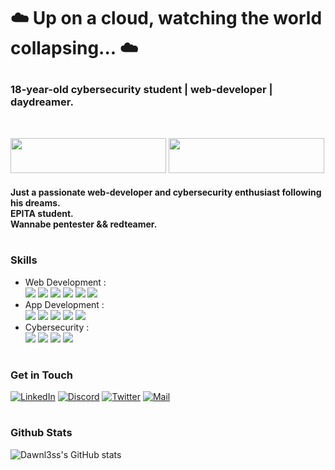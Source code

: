 <!-- Header -->
#
# <p> ☁️ Up on a cloud, watching the world collapsing... ☁️ </p>

### 18-year-old cybersecurity student | web-developer | daydreamer.
<br>

<!-- Badge -->
<a href="https://tryhackme.com/p/dawnl3ss"><img src="https://tryhackme-badges.s3.amazonaws.com/dawnl3ss.png" width="249" height="56"></a>
<a href="https://app.hackthebox.com/profile/1321357"><img src="https://github.com/dawnl3ss/dawnl3ss/blob/main/hackthebox.png" width="249" height="56"></a>

<!-- Introduction -->
#### Just a passionate web-developer and cybersecurity enthusiast following his dreams. <br> EPITA student. <br> Wannabe pentester && redteamer.

<!-- Skills -->
# <h3> Skills </h3>
- Web Development :<br>
    <img src="https://img.shields.io/badge/-HTML-000?style=for-the-badge&logo=html5&logoColor=9fef00&color=343c41">
    <img src="https://img.shields.io/badge/-CSS-000?style=for-the-badge&logo=css3&logoColor=9fef00&color=343c41">
    <img src="https://img.shields.io/badge/-Javascript-000?style=for-the-badge&logo=javascript&logoColor=9fef00&color=343c41">
    <img src="https://img.shields.io/badge/-PHP-000?style=for-the-badge&logo=php&logoColor=9fef00&color=343c41">
    <img src="https://img.shields.io/badge/-SQL-000?style=for-the-badge&logo=mysql&logoColor=9fef00&color=343c41">
    <img src="https://img.shields.io/badge/-Ruby-000?style=for-the-badge&logo=ruby&logoColor=9fef00&color=343c41">
- App Development :<br>
    <img src="https://img.shields.io/badge/-C-000?style=for-the-badge&logo=c&logoColor=9fef00&color=343c41">
    <img src="https://img.shields.io/badge/-C++-000?style=for-the-badge&logo=cplusplus&logoColor=9fef00&color=343c41">
    <img src="https://img.shields.io/badge/-CS-000?style=for-the-badge&logo=csharp&logoColor=9fef00&color=343c41">
    <img src="https://img.shields.io/badge/-Python-000?style=for-the-badge&logo=python&logoColor=9fef00&color=343c41">
    <img src="https://img.shields.io/badge/-Perl-000?style=for-the-badge&logo=perl&logoColor=9fef00&color=343c41">
- Cybersecurity :<br>
    <img src="https://img.shields.io/badge/-WebApp Security-000?style=for-the-badge&logo=googlechrome&logoColor=9fef00&color=343c41">
    <img src="https://img.shields.io/badge/-System Security-000?style=for-the-badge&logo=linux&logoColor=9fef00&color=343c41">
    <img src="https://img.shields.io/badge/-Active Directory-000?style=for-the-badge&logo=windows&logoColor=9fef00&color=343c41">
    <img src="https://img.shields.io/badge/-OSINT-000?style=for-the-badge&logo=wikidata&logoColor=9fef00&color=343c41">

<!-- Contact Me -->
# <h3> Get in Touch </a>
[![LinkedIn](https://img.shields.io/badge/-LinkedIn-000?style=for-the-badge&logo=linkedin&logoColor=9fef00&color=343c41)](https://dawnl3ss.me/)
[![Discord](https://img.shields.io/badge/-Discord-000?style=for-the-badge&logo=discord&logoColor=9fef00&color=343c41)](https://discordapp.com/users/358529816145821696)
[![Twitter](https://img.shields.io/badge/-Twitter-000?style=for-the-badge&logo=twitter&logoColor=9fef00&color=343c41)](https://twitter.com/_dawnl3ss)
[![Mail](https://img.shields.io/badge/-Mail%20Me-000?style=for-the-badge&logo=gmail&logoColor=9fef00&color=343c41)](mailto:dawnl3ss@gmail.com)

# <h3> Github Stats </a>
<!-- GitHub Stats -->
![Dawnl3ss's GitHub stats](https://github-readme-stats.vercel.app/api/?username=dawnl3ss\&show_icons=true\&title_color=fff\&icon_color=9fef00\&text_color=ffffff\&bg_color=141d2b)
